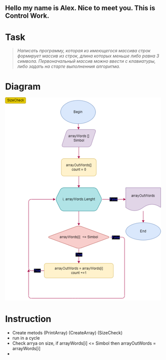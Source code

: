 
## Hello my name is Alex. Nice to meet you. This is Control Work.

# Task 
>*Написать программу, которая из имеющегося массива строк формирует массив из строк, длина которых меньше либо равна 3 символа. Первоначальный массив можно ввести с клавиатуры, либо задать на старте выполненния алгоритма.*

# Diagram 

![Diagram](Diagram.drawio.png)

# Instruction

* Create metods (PrintArray) (CreateArray) (SizeCheck)
* run in a cycle 
* Check arrya on size, if arrayWords[i] <= Simbol then arrayOutWords = arrayWords[i]
*
